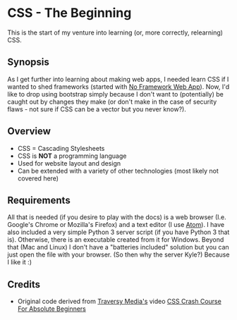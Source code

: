 # CSS - The Beginning
This is the start of my venture into learning (or, more correctly, relearning) CSS.

## Synopsis
As I get further into learning about making web apps, I needed learn CSS if I wanted to shed frameworks (started with [No Framework Web App](https://github.com/KyleEgland/no_framework_web_app)).  Now, I'd like to drop using bootstrap simply because I don't want to (potentially) be caught out by changes they make (or don't make in the case of security flaws - not sure if CSS can be a vector but you never know?).

## Overview
* CSS = Cascading Stylesheets
* CSS is **NOT** a programming language
* Used for website layout and design
* Can be extended with a variety of other technologies (most likely not covered here)

## Requirements
All that is needed (if you desire to play with the docs) is a web browser (I.e. Google's Chrome or Mozilla's Firefox) and a text editor (I use [Atom](https://atom.io/)).  I have also included a very simple Python 3 server script (if you have Python 3 that is).  Otherwise, there is an executable created from it for Windows.  Beyond that (Mac and Linux) I don't have a "batteries included" solution but you can just open the file with your browser.  (So then why the server Kyle?) Because I like it :)


## Credits
* Original code derived from [Traversy Media's](https://www.youtube.com/channel/UC29ju8bIPH5as8OGnQzwJyA) video [CSS Crash Course For Absolute Beginners](https://youtu.be/yfoY53QXEnI)
